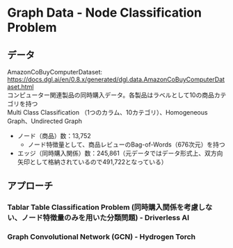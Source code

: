# Graph Data - Node Classification Problem

## データ
AmazonCoBuyComputerDataset: https://docs.dgl.ai/en/0.8.x/generated/dgl.data.AmazonCoBuyComputerDataset.html  
コンピューター関連製品の同時購入データ。各製品はラベルとして10の商品カテゴリを持つ  
Multi Class Classification （1つのカラム、10カテゴリ）、Homogeneous Graph、Undirected Graph

- ノード（商品）数：13,752
    - ノード特徴量として、商品レビューのBag-of-Words（676次元）を持つ
- エッジ（同時購入関係）数：245,861（元データではデータ形式上、双方向矢印として格納されているので491,722となっている）

## アプローチ

### Tablar Table Classification Problem (同時購入関係を考慮しない、ノード特徴量のみを用いた分類問題) - Driverless AI

### Graph Convolutional Network (GCN) - Hydrogen Torch


